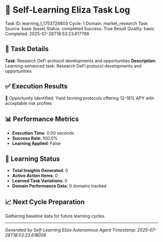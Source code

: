 # 🧠 Self-Learning Eliza Task Log
Task ID: learning_1_1753728803
Cycle: 1
Domain: market_research
Task Source: base (base)
Status: completed
Success: True
Result Quality: basic
Completed: 2025-07-28T18:53:23.617798

## 🎯 Task Details
**Task**: Research DeFi protocol developments and opportunities
**Description**: Learning-enhanced task: Research DeFi protocol developments and opportunities

## ✅ Execution Results
🎯 Opportunity Identified: Yield farming protocols offering 12-18% APY with acceptable risk profiles

## 📊 Performance Metrics
- **Execution Time**: 0.00 seconds
- **Success Rate**: 100.0%
- **Learning Applied**: False

## 🧠 Learning Status
- **Total Insights Generated**: 0
- **Active Action Items**: 0
- **Learned Task Variations**: 0
- **Domain Performance Data**: 0 domains tracked

## 📈 Next Cycle Preparation
Gathering baseline data for future learning cycles.

---
*Generated by Self-Learning Eliza Autonomous Agent*
*Timestamp: 2025-07-28T18:53:23.618058*
